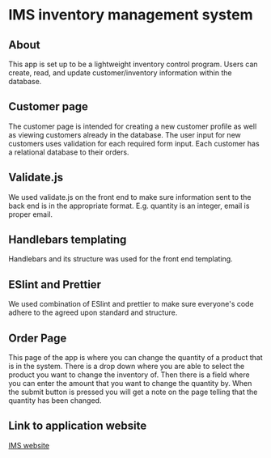 # IMS inventory management system

## About 
This app is set up to be a lightweight inventory control program. Users can create, read, and update customer/inventory
information within the database.

## Customer page
The customer page is intended for creating a new customer profile as well as viewing customers already in the 
database. The user input for new customers uses validation for each required form input. Each customer 
has a relational database to their orders.

## Validate.js

We used validate.js on the front end to make sure information sent to the back end is in the appropriate format. E.g. quantity is an integer, email is proper email.

## Handlebars templating

Handlebars and its structure was used for the front end templating.

## ESlint and Prettier

We used combination of ESlint and prettier to make sure everyone's code adhere to the agreed upon standard and structure.

## Order Page
This page of the app is where you can change the quantity of a product that is in the system. There is a drop down where you are able to select the product you want to change the inventory of. Then there is a field where you can enter the amount that you want to change the quantity by. When the submit button is pressed you will get a note on the page telling that the quantity has been changed.

## Link to application website
[IMS website](https://whispering-badlands-47825.herokuapp.com/)